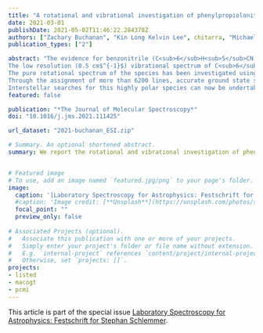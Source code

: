 ```yaml
---
title: "A rotational and vibrational investigation of phenylpropiolonitrile (C$_6$H$_5$C$_3$N)"
date: 2021-03-01
publishDate: 2021-05-02T11:46:22.284378Z
authors: ["Zachary Buchanan", "Kin Long Kelvin Lee", chitarra, "Michael C. McCarthy", pirali, martin-drumel]
publication_types: ["2"]

abstract: "The evidence for benzonitrile (C<sub>6</sub>H<sub>5</sub>CN) in the starless cloud core TMC--1 makes high-resolution studies of other aromatic nitriles and their ring-chain derivatives especially timely.  One such species is phenylpropiolonitrile (3-phenyl-2-propynenitrile, C<sub>6</sub>H<sub>5</sub>C<sub>3</sub>N), whose  spectroscopic characterization is reported here for the first time.
The low resolution (0.5 cm$^{-1}$) vibrational spectrum of C<sub>6</sub>H<sub>5</sub>C<sub>3</sub>N has been recorded at far- and mid-infrared wavelengths (50--3500 cm$^{-1}$) using a Fourier Transform interferometer, allowing for the assignment of band centers of 14 fundamental vibrational bands. 
The pure rotational spectrum of the species has been investigated using a chirped-pulse Fourier transform microwave (FTMW) spectrometer (6--18 GHz), a cavity enhanced FTMW instrument (6--20 GHz), and a millimeter-wave one (75--100 GHz, 140--214 GHz).
Through the assignment of more than 6200 lines, accurate ground state spectroscopic constants (rotational, centrifugal distortion up to octics, and nuclear quadrupole hyperfine constants) have been derived from our measurements, with a plausible prediction of the weaker bands through calculations.
Interstellar searches for this highly polar species can now be undertaken with confidence since the astronomically most interesting radio lines have either been measured or can be calculated to very high accuracy below 300 GHz."
featured: false

publication: "*The Journal of Molecular Spectroscopy*"
doi: "10.1016/j.jms.2021.111425"

url_dataset: "2021-buchanan_ESI.zip"

# Summary. An optional shortened abstract.
summary: We report the rotational and vibrational investigation of phenylpropiolonitrile (3-phenyl-2-propynenitrile, C<sub>6</sub>H<sub>5</sub>C<sub>3</sub>N), a ring-chain derivatives of interstellar benzonitrile (C<sub>6</sub>H<sub>5</sub>CN).


# Featured image
# To use, add an image named `featured.jpg/png` to your page's folder. 
image:
  caption: '[Laboratory Spectroscopy for Astrophysics: Festschrift for Stephan Schlemmer](https://www.sciencedirect.com/journal/journal-of-molecular-spectroscopy/special-issue/104G321Z9MJ)'
  #caption: 'Image credit: [**Unsplash**](https://unsplash.com/photos/s9CC2SKySJM)'
  focal_point: ""
  preview_only: false
  
# Associated Projects (optional).
#   Associate this publication with one or more of your projects.
#   Simply enter your project's folder or file name without extension.
#   E.g. `internal-project` references `content/project/internal-project/index.md`.
#   Otherwise, set `projects: []`.
projects:
- listed
- macogt
- pcmi
---
```



This article is part of the special issue [Laboratory Spectroscopy for Astrophysics: Festschrift for Stephan Schlemmer](https://www.sciencedirect.com/journal/journal-of-molecular-spectroscopy/special-issue/104G321Z9MJ).
